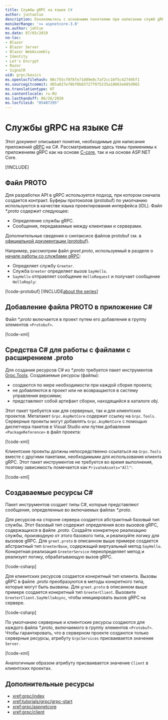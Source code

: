 ```yaml
---
title: Службы gRPC на языке C#
author: juntaoluo
description: Ознакомьтесь с основными понятиями при написании служб gRPC с помощью C#.
monikerRange: '>= aspnetcore-3.0'
ms.author: johluo
ms.date: 07/03/2019
no-loc:
- Blazor
- Blazor Server
- Blazor WebAssembly
- Identity
- Let's Encrypt
- Razor
- SignalR
uid: grpc/basics
ms.openlocfilehash: 08c755cf078fe71d09e8c7af2cc16f5c427495f1
ms.sourcegitcommit: d65a027e78bf0b83727f975235a18863e685d902
ms.translationtype: HT
ms.contentlocale: ru-RU
ms.lasthandoff: 06/26/2020
ms.locfileid: "85407295"
---
```

# <a name="grpc-services-with-c"></a>Службы gRPC на языке C\#

Этот документ описывает понятия, необходимые для написания приложений [gRPC](https://grpc.io/docs/guides/) на C#. Рассматриваемые здесь темы применимы к приложениям gRPC как на основе [C-core](https://grpc.io/blog/grpc-stacks), так и на основе ASP.NET Core.

[!INCLUDE[](~/includes/gRPCazure.md)]

## <a name="proto-file"></a>Файл PROTO

Для разработки API в gRPC используется подход, при котором сначала создается контракт. Буферы протоколов (protobuf) по умолчанию используются в качестве языка проектирования интерфейса (IDL). Файл *\*.proto* содержит следующее:

* Определение службы gRPC.
* Сообщения, передаваемые между клиентами и серверами.

Дополнительные сведения о синтаксисе файлов protobuf см. в [официальной документации (protobuf)](https://developers.google.com/protocol-buffers/docs/proto3).

Например, рассмотрим файл *greet.proto*, используемый в разделе о [начале работы со службами gRPC](xref:tutorials/grpc/grpc-start):

* Определяет службу `Greeter`.
* Служба `Greeter` определяет вызов `SayHello`.
* `SayHello` отправляет сообщение `HelloRequest` и получает сообщение `HelloReply`:

[!code-protobuf[](~/tutorials/grpc/grpc-start/sample/GrpcGreeter/Protos/greet.proto)]
[!INCLUDE[about the series](~/includes/code-comments-loc.md)]

## <a name="add-a-proto-file-to-a-c-app"></a>Добавление файла PROTO в приложение C\#

Файл *\*.proto* включается в проект путем его добавления в группу элементов `<Protobuf>`.

[!code-xml[](~/tutorials/grpc/grpc-start/sample/GrpcGreeter/GrpcGreeter.csproj?highlight=2&range=7-9)]

## <a name="c-tooling-support-for-proto-files"></a>Средства C# для работы с файлами с расширением .proto

Для создания ресурсов C# из *\*.proto* требуется пакет инструментов [Grpc.Tools](https://www.nuget.org/packages/Grpc.Tools/). Создаваемые ресурсы (файлы):

* создаются по мере необходимости при каждой сборке проекта;
* не добавляются в проект или не возвращаются в систему управления версиями;
* представляют собой артефакт сборки, находящийся в каталоге *obj*.

Этот пакет требуется как для серверных, так и для клиентских проектов. Метапакет `Grpc.AspNetCore` содержит ссылку на `Grpc.Tools`. Серверные проекты могут добавлять `Grpc.AspNetCore` с помощью диспетчера пакетов в Visual Studio или путем добавления `<PackageReference>` в файл проекта:

[!code-xml[](~/tutorials/grpc/grpc-start/sample/GrpcGreeter/GrpcGreeter.csproj?highlight=1&range=12)]

Клиентские проекты должны непосредственно ссылаться на `Grpc.Tools` вместе с другими пакетами, необходимыми для использования клиента gRPC. Этот пакет инструментов не требуется во время выполнения, поэтому зависимость помечается как `PrivateAssets="All"`:

[!code-xml[](~/tutorials/grpc/grpc-start/sample/GrpcGreeterClient/GrpcGreeterClient.csproj?highlight=3&range=9-11)]

## <a name="generated-c-assets"></a>Создаваемые ресурсы C#

Пакет инструментов создает типы C#, которые представляют сообщения, определенные во включаемых файлах *\*.proto*.

Для ресурсов на стороне сервера создается абстрактный базовый тип службы. Этот базовый тип содержит определения всех вызовов gRPC, содержащихся в файле *.proto*. Создайте конкретную реализацию службы, производную от этого базового типа, и реализуйте логику для вызовов gRPC. Для `greet.proto` в описанном выше примере создается абстрактный тип `GreeterBase`, содержащий виртуальный метод `SayHello`. Конкретная реализация `GreeterService` переопределяет метод и реализует логику, обрабатывающую вызов gRPC.

[!code-csharp[](~/tutorials/grpc/grpc-start/sample/GrpcGreeter/Services/GreeterService.cs?name=snippet)]

Для клиентских ресурсов создается конкретный тип клиента. Вызовы gRPC в файле *.proto* преобразуются в методы конкретного типа, которые могут быть вызваны. Для `greet.proto` в описанном выше примере создается конкретный тип `GreeterClient`. Вызовите `GreeterClient.SayHelloAsync`, чтобы инициировать вызов gRPC на сервере.

[!code-csharp[](~/tutorials/grpc/grpc-start/sample/GrpcGreeterClient/Program.cs?name=snippet)]

По умолчанию серверные и клиентские ресурсы создаются для каждого файла *\*.proto*, включаемого в группу элементов `<Protobuf>`. Чтобы гарантировать, что в серверном проекте создаются только серверные ресурсы, атрибуту `GrpcServices` присваивается значение `Server`.

[!code-xml[](~/tutorials/grpc/grpc-start/sample/GrpcGreeter/GrpcGreeter.csproj?highlight=2&range=7-9)]

Аналогичным образом атрибуту присваивается значение `Client` в клиентских проектах.

## <a name="additional-resources"></a>Дополнительные ресурсы

* <xref:grpc/index>
* <xref:tutorials/grpc/grpc-start>
* <xref:grpc/aspnetcore>
* <xref:grpc/client>
